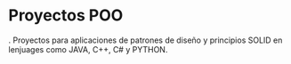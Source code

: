 <h1>Proyectos POO</h1>
. Proyectos para aplicaciones de patrones de diseño y principios SOLID en lenjuages como JAVA, C++, C# y PYTHON.
